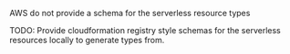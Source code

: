 AWS do not provide a schema for the serverless resource types

TODO: Provide cloudformation registry style schemas for the serverless resources locally
  to generate types from.
